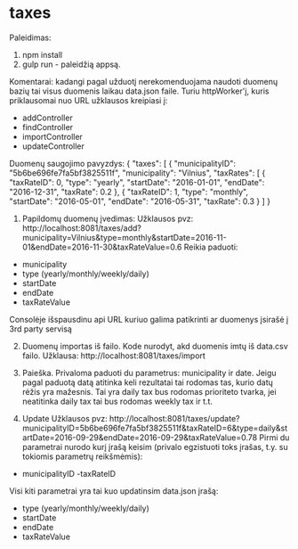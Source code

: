 # taxes


Paleidimas:
1. npm install
2. gulp run - paleidžią appsą.

Komentarai:
kadangi pagal užduotį nerekomenduojama naudoti duomenų bazių tai visus duomenis laikau data.json faile. Turiu httpWorker'į, kuris priklausomai nuo URL užklausos kreipiasi į:
- addController
- findController
- importController
- updateController

Duomenų saugojimo pavyzdys:
{
  "taxes": [
    {
      "municipalityID": "5b6be696fe7fa5bf3825511f",
      "municipality": "Vilnius",
      "taxRates": [
        {
          "taxRateID": 0,
          "type": "yearly",
          "startDate": "2016-01-01",
          "endDate": "2016-12-31",
          "taxRate": 0.2
        },
        {
          "taxRateID": 1,
          "type": "monthly",
          "startDate": "2016-05-01",
          "endDate": "2016-05-31",
          "taxRate": 0.3
        }
    ]
}

1. Papildomų duomenų įvedimas:
Užklausos pvz:
http://localhost:8081/taxes/add?municipality=Vilnius&type=monthly&startDate=2016-11-01&endDate=2016-11-30&taxRateValue=0.6
Reikia paduoti:
- municipality
- type (yearly/monthly/weekly/daily)
- startDate
- endDate
- taxRateValue

Consolėje išspausdinu api URL kuriuo galima patikrinti ar duomenys įsirašė į 3rd party servisą

2. Duomenų importas iš failo. Kode nurodyt, akd duomenis imtų iš data.csv failo.
Užklausa:
http://localhost:8081/taxes/import

3. Paieška. Privaloma paduoti du parametrus: municipality ir date. Jeigu pagal paduotą datą atitinka keli rezultatai tai rodomas tas, kurio datų rėžis yra mažesnis. Tai yra daily tax bus rodomas prioriteto tvarka, jei neatitinka daily tax tai bus rodomas weekly tax ir t.t.

4. Update
Užklausos pvz:
http://localhost:8081/taxes/update?municipalityID=5b6be696fe7fa5bf3825511f&taxRateID=6&type=daily&startDate=2016-09-29&endDate=2016-09-29&taxRateValue=0.78
Pirmi du parametrai nurodo kurį įrašą keisim (privalo egzistuoti toks įrašas, t.y. su tokiomis parametrų reikšmėmis):
- municipalityID
-taxRateID

Visi kiti parametrai yra tai kuo updatinsim data.json įrašą:
- type (yearly/monthly/weekly/daily)
- startDate
- endDate
- taxRateValue
